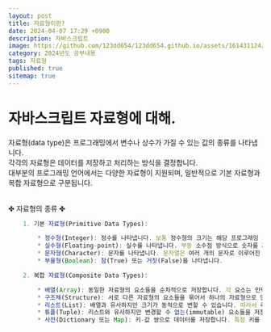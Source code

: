 ```yaml
---
layout: post
title: 자료형이란?
date: 2024-04-07 17:29 +0900
description: 자바스크립트
image: https://github.com/123dd654/123dd654.github.io/assets/161431124/e9030899-ce32-4ffc-aa3d-ae96d6a7dc42
category: 2024년도 공부내용
tags: 자료형
published: true
sitemap: true
---
```


# 자바스크립트 자료형에 대해.<br />

자료형(data type)은 프로그래밍에서 변수나 상수가 가질 수 있는 값의 종류를 나타냅니다.<br>
각각의 자료형은 데이터를 저장하고 처리하는 방식을 결정합니다.<br>
대부분의 프로그래밍 언어에서는 다양한 자료형이 지원되며, 일반적으로 기본 자료형과 복합 자료형으로 구분됩니다.<br>
<br>

✤ 자료형의 종류 ✤

```javascript
    1. 기본 자료형(Primitive Data Types):

        * 정수형(Integer): 정수를 나타냅니다. 보통 정수형의 크기는 해당 프로그래밍 언어나 시스템에 따라 다르지만,일반적으로 정수형은 정수 값만을 표현합니다.
        * 실수형(Floating-point): 실수를 나타냅니다. 부동 소수점 방식으로 숫자를 저장하여 실수 값을 표현합니다.
        * 문자형(Character): 문자를 나타냅니다. 문자열은 여러 개의 문자로 이루어진 복합 자료형이며, 문자 자체를 나타내는 것은 문자형 자료형입니다.
        * 부울형(Boolean): 참(True) 또는 거짓(False)을 나타냅니다.

    2. 복합 자료형(Composite Data Types):

        * 배열(Array): 동일한 자료형의 요소들을 순차적으로 저장합니다. 각 요소는 인덱스를 통해 접근할 수 있습니다.
        * 구조체(Structure): 서로 다른 자료형의 요소들을 묶어서 하나의 자료형으로 만듭니다. 각 요소는 이름을 통해 접근할 수 있습니다.
        * 리스트(List): 배열과 유사하지만 크기가 동적으로 변할 수 있습니다. 따라서 리스트의 크기를 미리 지정할 필요가 없습니다.
        * 튜플(Tuple): 리스트와 유사하지만 변경할 수 없는(immutable) 요소들을 저장합니다.
        * 사전(Dictionary 또는 Map): 키-값 쌍으로 데이터를 저장합니다. 특정 키를 이용하여 값을 검색하거나 수정할 수 있습니다.
```
